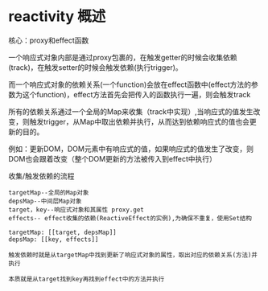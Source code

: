 # reactivity 概述

核心：proxy和effect函数

一个响应式对象内部是通过proxy包裹的，在触发getter的时候会收集依赖(track)，在触发setter的时候会触发依赖(执行trigger)。

而一个响应式对象的依赖关系(一个function)会放在effect函数中(effect方法的参数为这个function)，effect方法首先会把传入的函数执行一遍，则会触发track

所有的依赖关系通过一个全局的Map来收集（track中实现）,当响应式的值发生改变，则触发trigger，从Map中取出依赖并执行，从而达到依赖响应式的值也会更新的目的。

例如：更新DOM，DOM元素中有响应式的值，如果响应式的值发生了改变，则DOM也会跟着改变（整个DOM更新的方法被传入到effect中执行）

收集/触发依赖的流程

```
targetMap--全局的Map对象
depsMap--中间层Map对象
target，key--响应式对象和其属性 proxy.get
effects-- effect收集的依赖(ReactiveEffect的实例),为确保不重复，使用Set结构

targetMap: [[target, depsMap]]
depsMap: [[key, effects]]

触发依赖时就是从targetMap中找到更新了响应式对象的属性，取出对应的依赖关系(方法)并执行

本质就是从target找到key再找到effect中的方法并执行

```